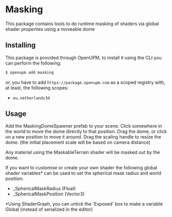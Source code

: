 # Masking

This package contains tools to do runtime masking of shaders via global shader properties using a moveable dome 

## Installing

This package is provided through OpenUPM, to install it using the CLI you can perform the following:

```bash
$ openupm add masking
```

or, you have to add `https://package.openupm.com` as a scoped registry with, at least, the following scopes:

- `eu.netherlands3d`

## Usage

Add the MaskingDomeSpawner prefab to your scene.
Click somewhere in the world to move the dome directly to that position.
Drag the dome, or click on a new position to move it around.
Drag the scaling handle to resize the dome. (the initial placement scale will be based on camera distance)

Any material using the MaskableTerrain shader will be masked out by the dome.

If you want to customise or create your own shader the following global shader variables* can be used to set the spherical mask radius and world position:

- _SphericalMaskRadius (Float)
- _SphericalMaskPosition (Vector3)

*Using ShaderGraph, you can untick the 'Exposed' box to make a variable Global (instead of serialized in the editor)